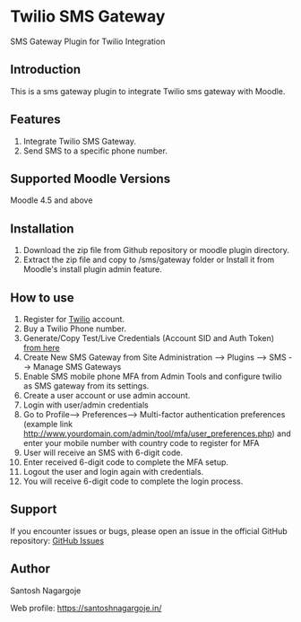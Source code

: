 # Twilio SMS Gateway
SMS Gateway Plugin for Twilio Integration

## Introduction
This is a sms gateway plugin to integrate Twilio sms gateway with Moodle.

## Features
1. Integrate Twilio SMS Gateway.
2. Send SMS to a specific phone number.

## Supported Moodle Versions
Moodle 4.5 and above

## Installation
1. Download the zip file from Github repository or moodle plugin directory.
2. Extract the zip file and copy to /sms/gateway folder or Install it from Moodle's install plugin admin feature.

## How to use
1. Register for [Twilio](https://twilio.com) account.
2. Buy a Twilio Phone number.
3. Generate/Copy Test/Live Credentials (Account SID and Auth Token) [from here](https://console.twilio.com/us1/account/keys-credentials/api-keys)
4. Create New SMS Gateway from Site Administration --> Plugins --> SMS --> Manage SMS Gateways
5. Enable SMS mobile phone MFA from Admin Tools and configure twilio as SMS gateway from its settings.
6. Create a user account or use admin account.
7. Login with user/admin credentials
8. Go to Profile--> Preferences--> Multi-factor authentication preferences (example link http://www.yourdomain.com/admin/tool/mfa/user_preferences.php) and enter your mobile number with country code to register for MFA 
9. User will receive an SMS with 6-digit code.
10. Enter received 6-digit code to complete the MFA setup.
11. Logout the user and login again with credentials.
12. You will receive 6-digit code to complete the login process.

## Support
If you encounter issues or bugs, please open an issue in the official GitHub repository: [GitHub Issues](https://github.com/santoshndev/moodle-smsgateway_twilio/issues)

## Author
Santosh Nagargoje

Web profile: https://santoshnagargoje.in/